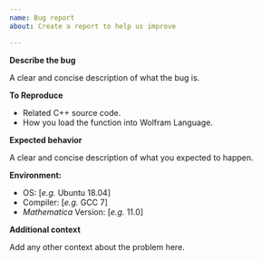 ```yaml
---
name: Bug report
about: Create a report to help us improve

---
```


**Describe the bug**

A clear and concise description of what the bug is.

**To Reproduce**
 - Related C++ source code.
 - How you load the function into Wolfram Language.

**Expected behavior**

A clear and concise description of what you expected to happen.

**Environment:**
 - OS: [*e.g.* Ubuntu 18.04]
 - Compiler: [*e.g.* GCC 7]
 - *Mathematica* Version: [*e.g.* 11.0]

**Additional context**

Add any other context about the problem here.
